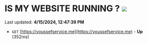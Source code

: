 # IS MY WEBSITE RUNNING ? [![](https://img.shields.io/static/v1?label=Sponsor&message=%E2%9D%A4&logo=GitHub&color=%23fe8e86)](https://github.com/sponsors/<username>)

Last updated: **4/15/2024, 12:47:39 PM**

- `GET` [https://youssefservice.me](https://youssefservice.me) - **Up** (352ms)
